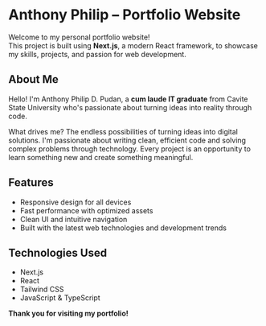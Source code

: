# Anthony Philip – Portfolio Website

Welcome to my personal portfolio website!  
This project is built using **Next.js**, a modern React framework, to showcase my skills, projects, and passion for web development.

## About Me

Hello! I'm Anthony Philip D. Pudan, a **cum laude IT graduate** from Cavite State University who's passionate about turning ideas into reality through code.

What drives me? The endless possibilities of turning ideas into digital solutions. I'm passionate about writing clean, efficient code and solving complex problems through technology. Every project is an opportunity to learn something new and create something meaningful.

## Features
- Responsive design for all devices
- Fast performance with optimized assets
- Clean UI and intuitive navigation
- Built with the latest web technologies and development trends

## Technologies Used
- Next.js
- React
- Tailwind CSS
- JavaScript & TypeScript

**Thank you for visiting my portfolio!**
